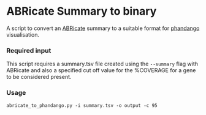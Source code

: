 # ABRicate Summary to binary
A script to convert an [ABRicate](https://github.com/tseemann/abricate) summary to a suitable format for [phandango](https://jameshadfield.github.io/phandango/#/) visualisation.

### Required input

This script requires a summary.tsv file created using the `--summary` flag with ABRicate and also a specified cut off value for the %COVERAGE for a gene to be considered present.

### Usage

`abricate_to_phandango.py -i summary.tsv -o output -c 95`
